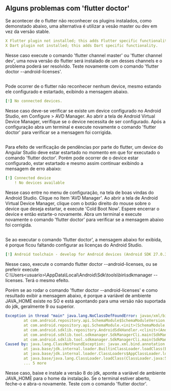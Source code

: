 ## Alguns problemas com 'flutter doctor'

Se acontecer de o flutter não reconhecer os plugins instalados, como demonstado abaixo, uma alternativa é utilizar a vesão master ou dev em vez da versão stable.

```yaml
X Flutter plugin not installed; this adds Flutter specific functionality.
X Dart plugin not installed; this adds Dart specific functionality.
```

Nesse caso execute o comando 'flutter channel master' ou 'flutter channel dev', uma nova versão do flutter será instalado de um desses channels e o problema poderá ser resolvido.
Teste novamente com o comando 'flutter doctor --android-licenses'.

##

Pode ocorrer de o flutter não reconhecer nenhum device, mesmo estando ele configurado e estartado, exibindo a mensagem abaixo. 

```yaml
[!] No connected devices.
```

Nesse caso deve-se verificar se existe um device configurado no Android Studio, em Configure > AVD Manager. Ao abrir a tela de Android Virtual Device Manager, verifique 
se o device necessita de ser configurado. Após a configuração abra um terminal e execute novamente o comando 'flutter doctor' para verificar se a mensagem foi corrigida.

##

Para efeito de verificação de pendências por parte do flutter, um device do Angular Studio deve estar estartado no momento em que for executado o comando 'flutter doctor'. 
Porém pode ocorrer de o device estar configurado, estar estartado e mesmo assim continuar exibindo a mensagem de erro abaixo:

```yaml
[!] Connected device
    ! No devices available
```

Nesse caso entre no menu de configuração, na tela de boas vindas do Android Studio. Clique no Item 'AVD Manager'. Ao abrir a tela de Android Virtual Device Manager, 
clique com o botão direito do mouse sobre o device que deseja estartar, e execute 'Cold Boot Now'. Espere encerrar o device e então estarte-o novamente. Abra um terminal e 
execute novamente o comando 'flutter doctor' para verificar se a mensagem abaixo foi corrigida.

##

Se ao executar o comando 'flutter doctor', a mensagem abaixo for exibida, é porque ficou faltando configurar as licenças do Android Studio.

```yaml
[!] Android toolchain - develop for Android devices (Android SDK 27.0.3)
```

Nesse caso, execute o comando flutter doctor --android-licenses, ou se preferir execute C:\Users\<usuario>\AppData\Local\Android\Sdk\tools\bin\sdkmanager --licenses. Terá o mesmo efeito.

Porém se ao rodar o comando 'flutter doctor --android-licenses' e como resultado exibir a mensagem abaixo, é porque a variável de ambiente JAVA_HOME existe no SO e está apontando para uma versão não suportada do jdk, geralmente 9 ou superior.

```yaml
Exception in thread "main" java.lang.NoClassDefFoundError: javax/xml/bind/annotation/XmlSchema
        at com.android.repository.api.SchemaModule$SchemaModuleVersion.<init>(SchemaModule.java:156)
        at com.android.repository.api.SchemaModule.<init>(SchemaModule.java:75)
        at com.android.sdklib.repository.AndroidSdkHandler.<clinit>(AndroidSdkHandler.java:81)
        at com.android.sdklib.tool.sdkmanager.SdkManagerCli.main(SdkManagerCli.java:73)
        at com.android.sdklib.tool.sdkmanager.SdkManagerCli.main(SdkManagerCli.java:48)
Caused by: java.lang.ClassNotFoundException: javax.xml.bind.annotation.XmlSchema
        at java.base/jdk.internal.loader.BuiltinClassLoader.loadClass(BuiltinClassLoader.java:581)
        at java.base/jdk.internal.loader.ClassLoaders$AppClassLoader.loadClass(ClassLoaders.java:178)
        at java.base/java.lang.ClassLoader.loadClass(ClassLoader.java:521)
        ... 5 more
```

Nesse caso, baixe e instale a versão 8 do jdk, aponte a variável de ambiente JAVA_HOME para o home da instalação. Se o terminal estiver aberto, feche-o e abra-o novamente. Teste com o comando 'flutter doctor'.

##
